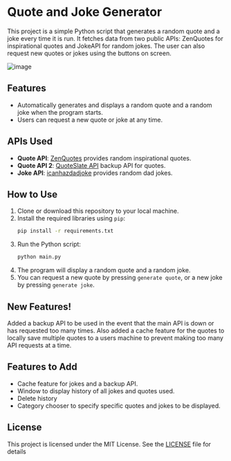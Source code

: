 # Quote and Joke Generator

This project is a simple Python script that generates a random quote and a joke every time it is run. It fetches data from two public APIs: ZenQuotes for inspirational quotes and JokeAPI for random jokes. The user can also request new quotes or jokes using the buttons on screen.

![image](https://github.com/user-attachments/assets/0ef0bfe1-91db-481d-b9f1-24a1ced9c61d)

## Features

- Automatically generates and displays a random quote and a random joke when the program starts.
- Users can request a new quote or joke at any time.

## APIs Used

- **Quote API**: [ZenQuotes](https://zenquotes.io/) provides random inspirational quotes.
- **Quote API 2**: [QuoteSlate API](https://quote-slate-timothy-hernandezs-projects.vercel.app) backup API for quotes.
- **Joke API**: [icanhazdadjoke](https://icanhazdadjoke.com/) provides random dad jokes.

## How to Use

1. Clone or download this repository to your local machine.
2. Install the required libraries using `pip`:
    ```bash
    pip install -r requirements.txt
    ```
3. Run the Python script:
    ```bash
    python main.py
    ```
4. The program will display a random quote and a random joke.
5. You can request a new quote by pressing `generate quote`, or a new joke by pressing `generate joke`.

## New Features!
Added a backup API to be used in the event that the main API is down or has requested too many times. Also added a cache feature for the quotes to locally save multiple quotes to a users machine to prevent making too many API requests at a time.

## Features to Add
- Cache feature for jokes and a backup API.
- Window to display history of all jokes and quotes used.
- Delete history
- Category chooser to specify specific quotes and jokes to be displayed.

## License
This project is licensed under the MIT License. See the [LICENSE](https://github.com/timhernand08/Quote---Joke-Generator/blob/main/LICENSE) file for details

